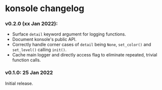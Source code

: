 # konsole changelog

### v0.2.0 (xx Jan 2022):

  * Surface `detail` keyword argument for logging functions.
  * Document konsole's public API.
  * Correctly handle corner cases of `detail` being `None`,
    `set_color()` and `set_level()` calling `init()`.
  * Cache main logger and directly access flag to eliminate repeated, trivial
    function calls.

### v0.1.0: 25 Jan 2022

Initial release.
